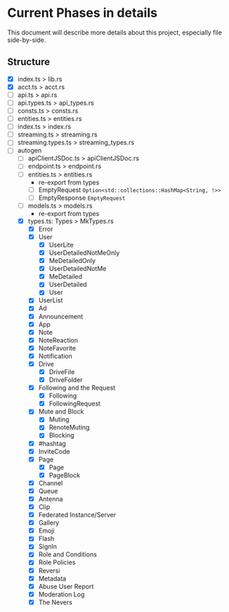 # Current Phases in details
This document will describe more details about this project, especially file side-by-side.

## Structure
- [x] index.ts > lib.rs
- [x] acct.ts > acct.rs
- [ ] api.ts > api.rs
- [ ] api.types.ts > api_types.rs
- [ ] consts.ts > consts.rs
- [ ] entities.ts > entities.rs
- [ ] index.ts > index.rs
- [ ] streaming.ts > streaming.rs
- [ ] streaming.types.ts > streaming_types.rs
- [ ] autogen
  - [ ] apiClientJSDoc.ts > apiClientJSDoc.rs
  - [ ] endpoint.ts > endpoint.rs
  - [ ] entities.ts > entities.rs
    - re-export from types
    - [ ] EmptyRequest `Option<std::collections::HashMap<String, !>>`
    - [ ] EmptyResponse `EmptyRequest`
  - [ ] models.ts > models.rs
    - re-export from types
  - [x] types.ts: Types > MkTypes.rs
    - [x] Error
    - [x] User
      - [x] UserLite
      - [x] UserDetailedNotMeOnly
      - [x] MeDetailedOnly
      - [x] UserDetailedNotMe
      - [x] MeDetailed
      - [x] UserDetailed
      - [x] User
    - [x] UserList
    - [x] Ad
    - [x] Announcement
    - [x] App
    - [x] Note
    - [x] NoteReaction
    - [x] NoteFavorite
    - [x] Notification
    - [x] Drive
      - [x] DriveFile
      - [x] DriveFolder
    - [x] Following and the Request
      - [x] Following
      - [x] FollowingRequest
    - [x] Mute and Block
      - [x] Muting
      - [x] RenoteMuting
      - [x] Blocking
    - [x] #hashtag
    - [x] InviteCode
    - [x] Page
      - [x] Page
      - [x] PageBlock
    - [x] Channel
    - [x] Queue
    - [x] Antenna
    - [x] Clip
    - [x] Federated Instance/Server
    - [x] Gallery
    - [x] Emoji
    - [x] Flash
    - [x] SignIn
    - [x] Role and Conditions
    - [x] Role Policies
    - [x] Reversi
    - [x] Metadata
    - [x] Abuse User Report
    - [x] Moderation Log
    - [x] The Nevers